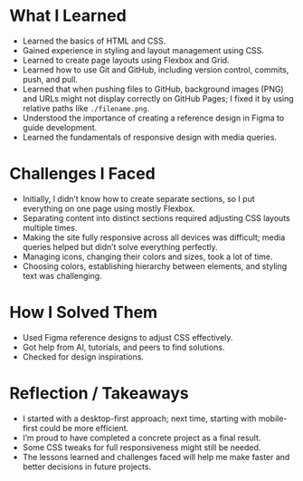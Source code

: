 # What I Learned

- Learned the basics of HTML and CSS.  
- Gained experience in styling and layout management using CSS.  
- Learned to create page layouts using Flexbox and Grid.  
- Learned how to use Git and GitHub, including version control, commits, push, and pull.  
- Learned that when pushing files to GitHub, background images (PNG) and URLs might not display correctly on GitHub Pages; I fixed it by using relative paths like `./filename.png`.  
- Understood the importance of creating a reference design in Figma to guide development.  
- Learned the fundamentals of responsive design with media queries.  

# Challenges I Faced

- Initially, I didn’t know how to create separate sections, so I put everything on one page using mostly Flexbox.  
- Separating content into distinct sections required adjusting CSS layouts multiple times.  
- Making the site fully responsive across all devices was difficult; media queries helped but didn’t solve everything perfectly.  
- Managing icons, changing their colors and sizes, took a lot of time.  
- Choosing colors, establishing hierarchy between elements, and styling text was challenging.  

# How I Solved Them

- Used Figma reference designs to adjust CSS effectively.  
- Got help from AI, tutorials, and peers to find solutions.  
- Checked for design inspirations.  

# Reflection / Takeaways

- I started with a desktop-first approach; next time, starting with mobile-first could be more efficient.  
- I’m proud to have completed a concrete project as a final result.  
- Some CSS tweaks for full responsiveness might still be needed.  
- The lessons learned and challenges faced will help me make faster and better decisions in future projects.  
